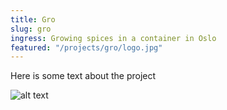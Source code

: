 ```yaml
---
title: Gro
slug: gro
ingress: Growing spices in a container in Oslo
featured: "/projects/gro/logo.jpg"
---
```


Here is some text about the project

![alt text](/projects/gro/gro.jpg)

